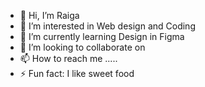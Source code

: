 - 👋 Hi, I’m Raiga
- 👀 I’m interested in Web design and Coding
- 🌱 I’m currently learning Design in Figma
- 💞️ I’m looking to collaborate on 
- 📫 How to reach me .....
- ⚡ Fun fact: I like sweet food

<!---
MRR017/MRR017 is a ✨ special ✨ repository because its `README.md` (this file) appears on your GitHub profile.
You can click the Preview link to take a look at your changes.
--->
